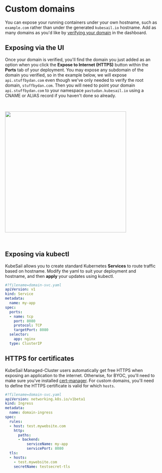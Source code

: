 # Custom domains

You can expose your running containers under your own hostname, such as `example.com` rather than under the generated `kubesail.io` hostname. Add as many domains as you'd like by [verifying your domain](https://kubesail.com/domains) in the dashboard.

## Exposing via the UI

Once your domain is verified, you'll find the domain you just added as an option when you click the **Expose to Internet (HTTPS)** button within the **Ports** tab of your deployment. You may expose any subdomain of the domain you verified, so in the example below, we will expose `api.stuffbydan.com` even though we've only needed to verify the root domain, `stuffbydan.com`. Then you will need to point your domain `api.stuffbydan.com` to your namespace `pastudan.kubesail.io` using a CNAME or ALIAS record if you haven't done so already.

<img src="https://kubesail.com/blog-images/custom-domains-ports.png" style="width: 400px; margin: 30px auto;" />

## Exposing via kubectl

KubeSail allows you to create standard Kubernetes **Services** to route traffic based on hostname. Modify the yaml to suit your deployment and hostname, and then **apply** your updates using kubectl.

```yml
#?filename=domain-svc.yaml
apiVersion: v1
kind: Service
metadata:
  name: my-app
spec:
  ports:
  - name: tcp
    port: 8080
    protocol: TCP
    targetPort: 8080
  selector:
    app: nginx
  type: ClusterIP
```

## HTTPS for certificates

KubeSail Managed-Cluster users automatically get free HTTPS when exposing an application to the internet. Otherwise, for BYOC, you'll need to make sure you've installed [cert-manager](https://cert-manager.io/docs/). For custom domains, you'll need to define the HTTPS certificate is valid for which `hosts`.

```yml
#?filename=domain-svc.yaml
apiVersion: networking.k8s.io/v1beta1
kind: Ingress
metadata:
  name: domain-ingress
spec:
  rules:
  - host: test.mywebsite.com
    http:
      paths:
      - backend:
          serviceName: my-app
          servicePort: 8080
  tls:
  - hosts:
    - test.mywebsite.com
    secretName: testsecret-tls
```

